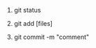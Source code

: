 <!-- отследить проделанные изменения -->
1. git status 
<!-- подготавливает наши файлы для записи, добавляя их в специальную область/stage -->
2. git add [files] 
<!-- чтобы сделать запись -->
3. git commit -m "comment" 
